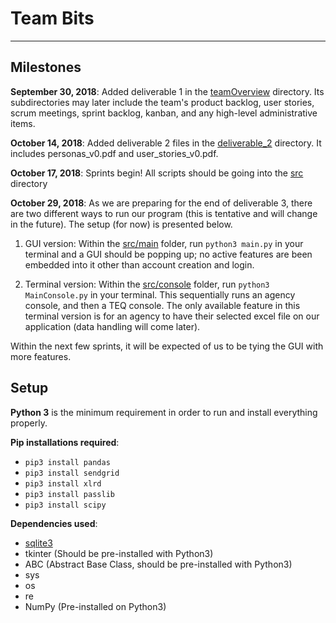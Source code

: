 # Team Bits
---

## Milestones

**September 30, 2018**: Added deliverable 1 in the [teamOverview](./teamOverview) directory. Its subdirectories may later include the team's product backlog, user stories, scrum meetings, sprint backlog, kanban, and any high-level administrative items.

**October 14, 2018**: Added deliverable 2 files in the [deliverable_2](./teamOverview/deliverable_2) directory. It includes personas_v0.pdf and user_stories_v0.pdf.

**October 17, 2018**: Sprints begin! All scripts should be going into the [src](./src) directory

**October 29, 2018**: As we are preparing for the end of deliverable 3, there are two different ways to run our program (this is tentative and will change in the future). The setup (for now) is presented below.
  1. GUI version: Within the [src/main](./src/main) folder, run `python3 main.py` in your terminal and a GUI should be popping up; no active features are been embedded into it other than account creation and login.

  2. Terminal version: Within the [src/console](./src/console) folder, run `python3 MainConsole.py` in your terminal. This sequentially runs an agency console, and then a TEQ console. The only available feature in this terminal version is for an agency to have their selected excel file on our application (data handling will come later).

Within the next few sprints, it will be expected of us to be tying the GUI with more features.

## Setup

**Python 3** is the minimum requirement in order to run and install everything properly.

**Pip installations required**:
- `pip3 install pandas`
- `pip3 install sendgrid`
- `pip3 install xlrd`
- `pip3 install passlib`
- `pip3 install scipy`
 
**Dependencies used**:
- [sqlite3](https://www.sqlite.org/download.html)
- tkinter (Should be pre-installed with Python3)
- ABC (Abstract Base Class, should be pre-installed with Python3)
- sys
- os
- re
- NumPy (Pre-installed on Python3)
